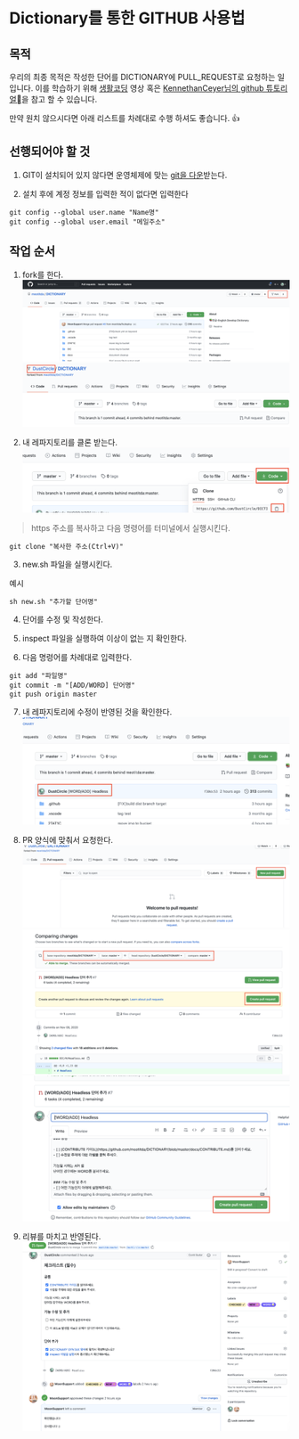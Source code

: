 # Dictionary를 통한 GITHUB 사용법

## 목적

우리의 최종 목적은 작성한 단어를 DICTIONARY에 PULL_REQUEST로 요청하는 일입니다.
이를 학습하기 위해 [생활코딩](https://www.youtube.com/watch?v=uvsz2XgRPfM) 영상 혹은 [KennethanCeyer님의 github 튜토리얼](https://www.pigno.se/barn/tutorial-git/docs/#/)을 참고 할 수 있습니다. 

만약 원치 않으시다면 아래 리스트를 차례대로 수행 하셔도 좋습니다. 👍

## 선행되어야 할 것
1. GIT이 설치되어 있지 않다면 운영체제에 맞는 [git을 다운](https://git-scm.com/downloads)받는다.

2. 설치 후에 계정 정보를 입력한 적이 없다면 입력한다

```
git config --global user.name "Name명"
git config --global user.email "메일주소" 
```

## 작업 순서

1. fork를 한다.
![1-1](../2TAT1C/process_1-1.png)
![1-2](../2TAT1C/process_1-2.png)

2. 내 레파지토리를 클론 받는다.
![2](../2TAT1C/process_2.png)

> https 주소를 복사하고 다음 명령어를 터미널에서 실행시킨다.

```
git clone "복사한 주소(Ctrl+V)"
```

3. new.sh 파일을 실행시킨다.

예시
```
sh new.sh "추가할 단어명"
```

4. 단어를 수정 및 작성한다.

5. inspect 파일을 실행하여 이상이 없는 지 확인한다.

6. 다음 명령어를 차례대로 입력한다.

```
git add "파일명"
git commit -m "[ADD/WORD] 단어명"
git push origin master
```

7. 내 레파지토리에 수정이 반영된 것을 확인한다.
![7](../2TAT1C/process_7.png)

8. PR 양식에 맞춰서 요청한다.
![8-1](../2TAT1C/process_8-1.png)
![8-2](../2TAT1C/process_8-2.png)
![8-3](../2TAT1C/process_8-3.png)


9. 리뷰를 마치고 반영된다.
![9](../2TAT1C/process_9.png)
